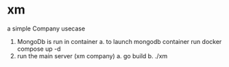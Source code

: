# xm
a simple Company usecase

1. MongoDb is run in  container
   a. to launch mongodb container run docker compose up -d 
2. run the main server (xm company)
   a. go build
   b. ./xm

